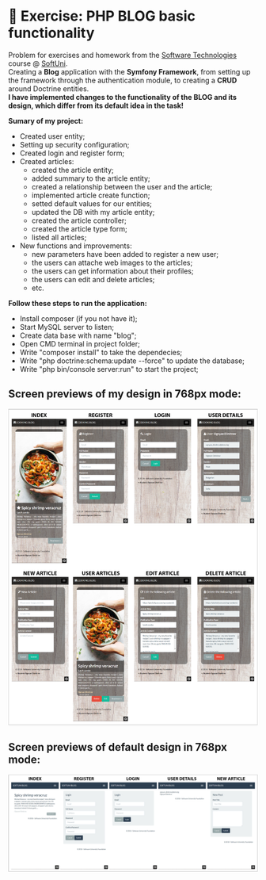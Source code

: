 # :triangular_ruler: Exercise: PHP BLOG basic functionality

Problem for exercises and homework from the [Software Technologies](https://github.com/OgnyanDD/Software-Technologies) course @ [SoftUni](https://softuni.bg/).<br/>
Creating a **Blog** application with the **Symfony Framework**, from setting up the framework through the authentication module, to creating a **CRUD** around Doctrine entities.<br/>
**I have implemented changes to the functionality of the BLOG and its design, which differ from its default idea in the task!**<br/>

**Sumary of my project:**
* Created user entity;
* Setting up security configuration;
* Created login and register form;
* Created articles:
  - created the article entity;
  - added summary to the article entity;
  - created a relationship between the user and the article;
  - implemented article create function;
  - setted default values for our entities;
  - updated the DB with my article entity;
  - created the article controller;
  - created the article type form;
  - listed all articles;
* New functions and improvements:
  - new parameters have been added to register a new user;
  - the users can attache web images to the articles;
  - the users can get information about their profiles;
  - the users can edit and delete articles;
  - etc.<br/>
  
**Follow these steps to run the application:**

- Install composer (if you not have it);
- Start MySQL server to listen;
- Create data base with name "blog";
- Open CMD terminal in project folder;
- Write "composer install" to take the dependecies;
- Write "php doctrine:schema:update --force" to update the database;
- Write "php bin/console server:run" to start the project;<br/>


## Screen previews of my design in 768px mode:
![My Design](https://github.com/OgnyanDD/Software-Technologies/blob/master/TF19.%20PHP%20BLOG%20BASIC%20FUNCTIONALITY%20-%20EX%20(BLOG)/pic's/MyDesign.png)
<br/>
## Screen previews of default design in 768px mode:
![Default Design](https://github.com/OgnyanDD/Software-Technologies/blob/master/TF19.%20PHP%20BLOG%20BASIC%20FUNCTIONALITY%20-%20EX%20(BLOG)/pic's/DefaultDesign.png)
